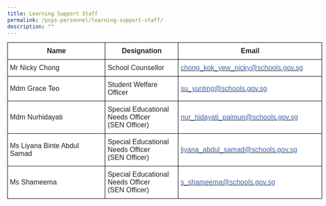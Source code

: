```yaml
---
title: Learning Support Staff
permalink: /pcps-personnel/learning-support-staff/
description: ""
---
```

<style type="text/css">
.tg  {border-collapse:collapse;border-spacing:0;margin:0px auto;}
.tg td{border-color:black;border-style:solid;border-width:1px;font-family:Arial, sans-serif;font-size:14px;
  overflow:hidden;padding:10px 5px;word-break:normal;}
.tg th{border-color:black;border-style:solid;border-width:1px;font-family:Arial, sans-serif;font-size:14px;
  font-weight:normal;overflow:hidden;padding:10px 5px;word-break:normal;}
.tg .tg-f6m5{background-color:#FFF;color:#4067AE;font-size:16px;text-align:left;vertical-align:middle}
.tg .tg-1zrx{background-color:#FFF;color:#222;font-size:16px;font-weight:bold;text-align:center;vertical-align:middle}
.tg .tg-qtsq{background-color:#FFF;color:#222;font-size:16px;text-align:left;vertical-align:middle}
</style>
<table class="tg" style="undefined;table-layout: fixed; width: 723px">
<colgroup>
<col style="width: 225px">
<col style="width: 168px">
<col style="width: 330px">
</colgroup>
<tbody>
  <tr>
    <td class="tg-1zrx"><span style="color:#222;background-color:transparent">Name</span></td>
    <td class="tg-1zrx"><span style="color:#222;background-color:transparent">Designation</span></td>
    <td class="tg-1zrx"><span style="color:#222;background-color:transparent">Email</span></td>
  </tr>
  <tr>
    <td class="tg-qtsq"><span style="color:#222;background-color:transparent">Mr Nicky Chong</span></td>
    <td class="tg-qtsq"><span style="color:#222;background-color:transparent">School Counsellor</span></td>
    <td class="tg-f6m5"><a href="mailto:chong_kok_yew_nicky@schools.gov.sg"><span style="text-decoration:none;color:#4067AE">chong_kok_yew_nicky@schools.gov.sg</span></a><br></td>
  </tr>
  <tr>
    <td class="tg-qtsq"><span style="color:#222;background-color:transparent">Mdm Grace Teo</span> </td>
    <td class="tg-qtsq"><span style="color:#222;background-color:transparent">Student Welfare Officer</span></td>
    <td class="tg-f6m5"><a href="mailto:su_yunting@schools.gov.sg"><span style="text-decoration:none;color:#4067AE">su_yunting@schools.gov.sg</span></a></td>
  </tr>
  <tr>
    <td class="tg-qtsq"><span style="color:#222;background-color:transparent">Mdm Nurhidayati</span> </td>
    <td class="tg-qtsq"><span style="color:#222;background-color:transparent">Special Educational Needs Officer</span><br><span style="color:#222;background-color:transparent">(SEN Officer)</span></td>
    <td class="tg-f6m5"><a href="mailto:nur_hidayati_paimun@schools.gov.sg"><span style="text-decoration:none;color:#4067AE">nur_hidayati_paimun@schools.gov.sg</span></a></td>
  </tr>
  <tr>
    <td class="tg-qtsq"><span style="color:#222;background-color:transparent">Ms Liyana Binte Abdul Samad</span></td>
    <td class="tg-qtsq"><span style="color:#222;background-color:transparent">Special Educational Needs Officer</span><br><span style="color:#222;background-color:transparent">(SEN Officer)</span></td>
    <td class="tg-f6m5"><a href="mailto:liyana_abdul_samad@schools.gov.sg"><span style="text-decoration:none;color:#4067AE">liyana_abdul_samad@schools.gov.sg </span></a></td>
  </tr>
  <tr>
    <td class="tg-qtsq"><span style="color:#222;background-color:transparent">Ms Shameema</span></td>
    <td class="tg-qtsq"><span style="color:#222;background-color:transparent">Special Educational Needs Officer</span><br><span style="color:#222;background-color:transparent">(SEN Officer)</span></td>
    <td class="tg-f6m5"><a href="mailto:s_shameema@schools.gov.sg"><span style="text-decoration:none;color:#4067AE">s_shameema@schools.gov.sg</span></a></td>
  </tr>
</tbody>
</table>